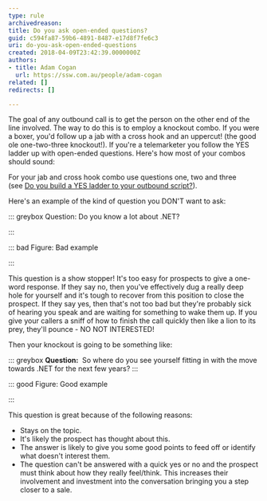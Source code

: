 ```yaml
---
type: rule
archivedreason: 
title: Do you ask open-ended questions?
guid: c594fa87-59b6-4891-8487-e17d8f7fe6c3
uri: do-you-ask-open-ended-questions
created: 2018-04-09T23:42:39.0000000Z
authors:
- title: Adam Cogan
  url: https://ssw.com.au/people/adam-cogan
related: []
redirects: []

---
```


The goal of any outbound call is to get the person on the other end of the line involved. The way to do this is to employ a knockout combo. If you were a boxer, you'd follow up a jab with a cross hook and an uppercut! (the good ole one-two-three knockout!). If you're a telemarketer you follow the YES ladder up with open-ended questions. Here's how most of your combos should sound:

<!--endintro-->

For your jab and cross hook combo use questions one, two and three (see [Do you build a YES ladder to your outbound script?](/build-a-YES-ladder-to-your-outbound-script)).

Here's an example of the kind of question you DON'T want to ask:


::: greybox
Question: Do you know a lot about .NET?

:::




::: bad
Figure: Bad example 

:::


This question is a show stopper! It's too easy for prospects to give a one-word response. If they say no, then you've effectively dug a really deep hole for yourself and it's tough to recover from this position to close the prospect. If they say yes, then that's not too bad but they're probably sick of hearing you speak and are waiting for something to wake them up. If you give your callers a sniff of how to finish the call quickly then like a lion to its prey, they'll pounce - NO NOT INTERESTED!

Then your knockout is going to be something like:


::: greybox
 **Question:**  So where do you see yourself fitting in with the move towards .NET for the next few years?
:::



::: good
Figure: Good example

:::


This question is great because of the following reasons:

* Stays on the topic.
* It's likely the prospect has thought about this.
* The answer is likely to give you some good points to feed off or identify what doesn't interest them.
* The question can't be answered with a quick yes or no and the prospect must think about how they really feel/think. This increases their involvement and investment into the conversation bringing you a step closer to a sale.
